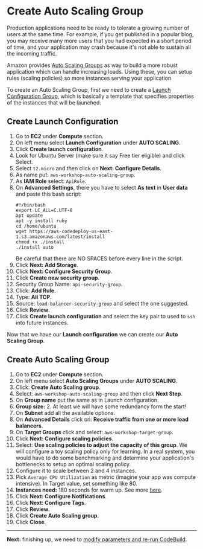 # Create Auto Scaling Group

Production applications need to be ready to tolerate a growing number of users at the same time. For example, if you get published in a popular blog, you may receive many more users that you had expected in a short period of time, and your application may crash because it's not able to sustain all the incoming traffic.

Amazon provides [Auto Scaling Groups](https://docs.aws.amazon.com/autoscaling/latest/userguide/AutoScalingGroup.html) as way to build a more robust application which can handle increasing loads. Using these, you can setup rules (scaling policies) so more instances serving your application

To create an Auto Scaling Group, first we need to create a [Launch Configuration Group](http://docs.aws.amazon.com/autoscaling/latest/userguide/LaunchConfiguration.html), which is basically a template that specifies properties of the instances that will be launched.

## Create Launch Configuration
1. Go to **EC2** under **Compute** section.
2. On left menu select **Launch Configuration** under **AUTO SCALING**.
3. Click **Create launch configuration**.
4. Look for Ubuntu Server (make sure it say Free tier eligible) and click Select.
5. Select `t2.micro` and then click on **Next: Configure Details**.
6. As name put: `aws-workshop-auto-scaling-group`.
7. As **IAM Role** select: `ApiRole`.
8. On **Advanced Settings**, there you have to select **As text** in **User data** and paste this bash script:
    ```
    #!/bin/bash
    export LC_ALL=C.UTF-8
    apt update
    apt -y install ruby
    cd /home/ubuntu
    wget https://aws-codedeploy-us-east-1.s3.amazonaws.com/latest/install
    chmod +x ./install
    ./install auto
    ```
    Be careful that there are NO SPACES before every line in the script.
9. Click **Next: Add Storage**.
10. Click **Next: Configure Security Group**.
11. Click **Create new security group**.
12. Security Group Name: `api-security-group`.
13. Click: **Add Rule**.
14. Type: **All TCP**.
15. Source: `load-balancer-security-group` and select the one suggested.
16. Click **Review**.
17. Click **Create launch configuration** and select the key pair to used to `ssh` into future instances.

Now that we have our **Launch configuration** we can create our **Auto Scaling Group**.

## Create Auto Scaling Group
1. Go to **EC2** under **Compute** section.
2. On left menu select **Auto Scaling Groups** under **AUTO SCALING**.
3. Click: **Create Auto Scaling group**.
4. Select: `aws-workshop-auto-scaling-group` and then click **Next Step**.
5. On **Group name** put the same as in Launch configuration.
6. **Group size:** 2. At least we will have some redundancy form the start!
7. On **Subnet** add all the available options.
8. On **Advanced Details** click on: **Receive traffic from one or more load balancers**.
9. On **Target Groups** click and select: `aws-workshop-target-group`.
10. Click **Next: Configure scaling policies**.
11. Select: **Use scaling policies to adjust the capacity of this group**. We will configure a toy scaling policy only for learning. In a real system, you would have to do some benchmarking and determine your application's bottlenecks to setup an optimal scaling policy.
12. Configure it to scale between 2 and 4 instances.
13. Pick `Average CPU Utilization` as metric (imagine your app was compute intensive). In Target value, set something like 80.
14. **Instances need:** 180 seconds for warm up. See more [here](https://docs.aws.amazon.com/autoscaling/latest/userguide/as-scaling-simple-step.html#as-step-scaling-warmup).
15. Click **Next: Configure Notifications**.
16. Click **Next: Configure Tags**.
17. Click **Review**.
18. Click **Create Auto Scaling group**.
19. Click **Close**.

---
**Next:** finishing up, we need to [modify parameters and re-run CodeBuild](/workshop/elb-auto-scaling-group/03-finishing-up.md).

